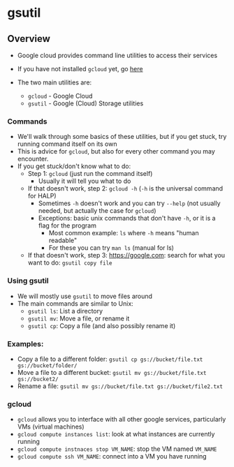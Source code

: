 # gsutil

## Overview

- Google cloud provides command line utilities to access their services
- If you have not installed `gcloud` yet, go [here](https://cloud.google.com/sdk/docs/install)


- The two main utilities are:
  - `gcloud` - Google Cloud
  - `gsutil` - Google (Cloud) Storage utilities
  
### Commands
- We'll walk through some basics of these utilities, but if you get stuck, try running command itself on its own
- This is advice for `gcloud`, but also for every other command you may encounter.
- If you get stuck/don't know what to do:
  - Step 1: `gcloud` (just run the command itself)
    - Usually it will tell you what to do
  - If that doesn't work, step 2: `gcloud -h` (`-h` is the universal command for HALP)
    - Sometimes `-h` doesn't work and you can try `--help` (not usually needed, but actually the case for `gcloud`)
    - Exceptions: basic unix commands that don't have `-h`, or it is a flag for the program 
      - Most common example: `ls` where `-h` means "human readable"
      - For these you can try `man ls` (manual for ls)
  - If that doesn't work, step 3: https://google.com: search for what you want to do: `gsutil copy file`


### Using gsutil
- We will mostly use `gsutil` to move files around
- The main commands are similar to Unix:
  - `gsutil ls`: List a directory
  - `gsutil mv`: Move a file, or rename it
  - `gsutil cp`: Copy a file (and also possibly rename it)

### Examples:
- Copy a file to a different folder: `gsutil cp gs://bucket/file.txt gs://bucket/folder/`
- Move a file to a different bucket: `gsutil mv gs://bucket/file.txt gs://bucket2/`
- Rename a file: `gsutil mv gs://bucket/file.txt gs://bucket/file2.txt`

### gcloud

- `gcloud` allows you to interface with all other google services, particularly VMs (virtual machines)
- `gcloud compute instances list`: look at what instances are currently running
- `gcloud compute instnaces stop VM_NAME`: stop the VM named `VM_NAME`
- `gcloud compute ssh VM_NAME`: connect into a VM you have running